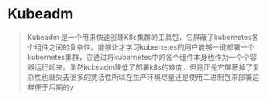 # Kubeadm
>Kubeadm 是一个用来快速创建K8s集群的工具包，它屏蔽了kubernetes各个组件之间的复杂性。能够让才学习kubernetes的用户能够一键部署一个kubernetes集群，它通过将kubernetes中的各个组件本身也作为一个个容器运行起来。虽然kubeadm降低了部署k8s的难度，但是正是它屏蔽掉了复杂性也就失去很多的灵活性所以在生产环境尽量还是使用二进制包来部署这样便于后期的y
<!--stackedit_data:
eyJoaXN0b3J5IjpbLTE0MTU0MDQwNzAsLTEwNzA1Nzc5NjIsMT
M1MDk5OTg0N119
-->